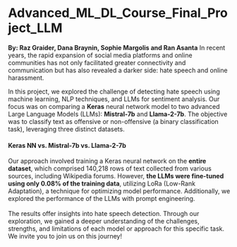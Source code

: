 # Advanced_ML_DL_Course_Final_Project_LLM
**By: Raz Graider, Dana Braynin, Sophie Margolis and Ran Asanta**
In recent years, the rapid expansion of social media platforms and online communities has not only facilitated greater connectivity and communication but has also revealed a darker side: hate speech and online harassment.<br>

In this project, we explored the challenge of detecting hate speech using machine learning, NLP techniques, and LLMs for sentiment analysis. Our focus was on comparing a **Keras** neural network model to two advanced Large Language Models (LLMs): **Mistral-7b** and **Llama-2-7b**. The objective was to classify text as offensive or non-offensive (a binary classification task), leveraging three distinct datasets.

#### **Keras NN vs. Mistral-7b vs. Llama-2-7b**
Our approach involved training a Keras neural network on the **entire dataset**, which comprised 140,218 rows of text collected from various sources, including Wikipedia forums. However, **the LLMs were fine-tuned using only 0.08% of the training data**, utilizing LoRa (Low-Rank Adaptation), a technique for optimizing model performance. Additionally, we explored the performance of the LLMs with prompt engineering.<br><br>
The results offer insights into hate speech detection. Through our exploration, we gained a deeper understanding of the challenges, strengths, and limitations of each model or approach for this specific task. We invite you to join us on this journey!
